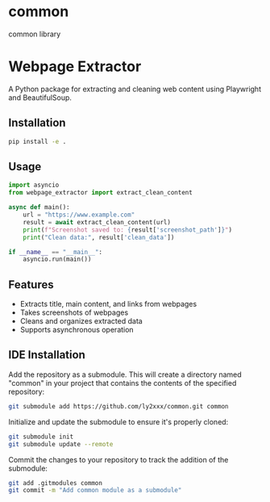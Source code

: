# common
common library

# Webpage Extractor

A Python package for extracting and cleaning web content using Playwright and BeautifulSoup.

## Installation

```bash
pip install -e .
```

## Usage

```python
import asyncio
from webpage_extractor import extract_clean_content

async def main():
    url = "https://www.example.com"
    result = await extract_clean_content(url)
    print(f"Screenshot saved to: {result['screenshot_path']}")
    print("Clean data:", result['clean_data'])

if __name__ == "__main__":
    asyncio.run(main())
```

## Features

- Extracts title, main content, and links from webpages
- Takes screenshots of webpages
- Cleans and organizes extracted data
- Supports asynchronous operation
<!-- ```

With these changes, you've now:
1. Created a centralized module structure with `webpage_extractor`
2. Moved the extraction functionality to this module
3. Updated the imports in the Streamlit app
4. Created proper package files (setup.py, requirements.txt, README.md)

To install and use this package, you would run:

```bash
pip install -e . -->

## IDE Installation
Add the repository as a submodule. This will create a directory named "common" in your project that contains the contents of the specified repository:
```bash
git submodule add https://github.com/ly2xxx/common.git common
```

Initialize and update the submodule to ensure it's properly cloned:
```bash
git submodule init
git submodule update --remote
```

Commit the changes to your repository to track the addition of the submodule:
```bash
git add .gitmodules common
git commit -m "Add common module as a submodule"
```
